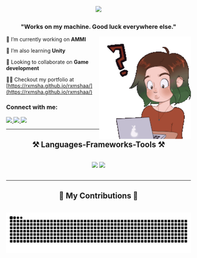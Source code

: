 <h1 align="center">
    <img src="https://readme-typing-svg.herokuapp.com/?font=Righteous&size=35&center=true&vCenter=true&width=500&height=70&duration=4000&lines=Helllooo!+👋;+I'm+Rimsha;" />
</h1>

<h3 align="center">"Works on my machine. Good luck everywhere else." </h3>
<img align="right" alt="Coding" width="250" src="assets/geek-girl.gif">
 

🔭 I’m currently working on **AMMI**

🌱 I’m also learning **Unity**

👯 Looking to collaborate on **Game development**

👨‍💻 Checkout my portfolio at [https://rxmsha.github.io/rxmshaa/](https://rxmsha.github.io/rxmshaa/)


<h3 align="left">Connect with me:</h3>
<div align="left"> 
  <a href="mailto:rimsha.memon21@gmail.com">
    <img src="https://img.shields.io/badge/Gmail-333333?style=for-the-badge&logo=gmail&logoColor=red" />
  </a>
  <a href="https://linkedin.com/in/rxmsha" target="_blank">
    <img src="https://img.shields.io/badge/LinkedIn-0077B5?style=for-the-badge&logo=linkedin&logoColor=white" target="_blank" />
  </a>
  <a href="https://rxmsha.github.io/rxmshaa/" target="_blank">
     <img src="https://img.shields.io/badge/Portfolio-FF5722?style=for-the-badge&logo=todoist&logoColor=white" target="_blank" /> <!-- sqlite, safari, google-chrome are other good icon options -->
  </a>
</div>

 <hr/>


 
<h2 align="center">⚒️ Languages-Frameworks-Tools ⚒️</h2>
<br/>
<div align="center">
    <img src="https://skillicons.dev/icons?i=python,javascript,mysql,java,kotlin,react,html,css,c,julia" />
    <img src="https://skillicons.dev/icons?i=unity,tensorflow,aws,typescript,pytorch,firebase,mongodb,git,linux,figma,express,nodejs" /><br>
</div>

<br/>
<hr/>

<div align="center">
  <h2>🐍 My Contributions 🐍</h2>
  <br>
  <img alt="snake eating my contributions" src="https://raw.githubusercontent.com/Rxmsha/Rxmsha/output/github-contribution-grid-snake.svg" />
  
  <br/><br/><br/>
</div>

